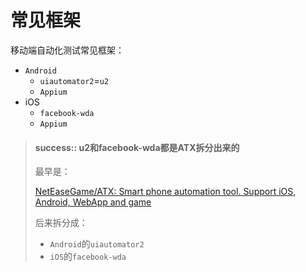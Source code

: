 # 常见框架


移动端自动化测试常见框架：

* `Android`
    * `uiautomator2`=`u2`
    * `Appium`
* iOS
    * `facebook-wda`
    * `Appium`

> #### success:: u2和facebook-wda都是ATX拆分出来的
> 
> 最早是：
> 
> [NetEaseGame/ATX: Smart phone automation tool. Support iOS, Android, WebApp and game](https://github.com/NetEaseGame/ATX)
> 
> 后来拆分成：
> * `Android`的`uiautomator2`
> * `iOS`的`facebook-wda`
